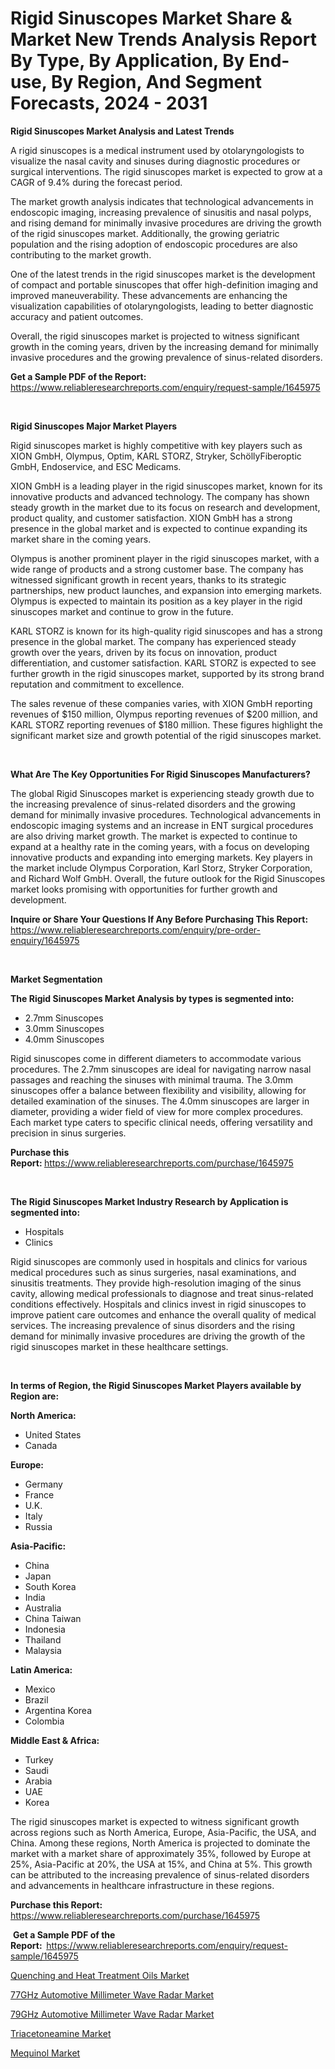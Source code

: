<p><h1>Rigid Sinuscopes Market Share & Market New Trends Analysis Report By Type, By Application, By End-use, By Region, And Segment Forecasts, 2024 - 2031</h1></p><p><strong>Rigid Sinuscopes Market Analysis and Latest Trends</strong></p>
<p><p>A rigid sinuscopes is a medical instrument used by otolaryngologists to visualize the nasal cavity and sinuses during diagnostic procedures or surgical interventions. The rigid sinuscopes market is expected to grow at a CAGR of 9.4% during the forecast period. </p><p>The market growth analysis indicates that technological advancements in endoscopic imaging, increasing prevalence of sinusitis and nasal polyps, and rising demand for minimally invasive procedures are driving the growth of the rigid sinuscopes market. Additionally, the growing geriatric population and the rising adoption of endoscopic procedures are also contributing to the market growth.</p><p>One of the latest trends in the rigid sinuscopes market is the development of compact and portable sinuscopes that offer high-definition imaging and improved maneuverability. These advancements are enhancing the visualization capabilities of otolaryngologists, leading to better diagnostic accuracy and patient outcomes.</p><p>Overall, the rigid sinuscopes market is projected to witness significant growth in the coming years, driven by the increasing demand for minimally invasive procedures and the growing prevalence of sinus-related disorders.</p></p>
<p><strong>Get a Sample PDF of the Report:&nbsp;</strong> <a href="https://www.reliableresearchreports.com/enquiry/request-sample/1645975">https://www.reliableresearchreports.com/enquiry/request-sample/1645975</a></p>
<p>&nbsp;</p>
<p><strong>Rigid Sinuscopes Major Market Players</strong></p>
<p><p>Rigid sinuscopes market is highly competitive with key players such as XION GmbH, Olympus, Optim, KARL STORZ, Stryker, SchöllyFiberoptic GmbH, Endoservice, and ESC Medicams.</p><p>XION GmbH is a leading player in the rigid sinuscopes market, known for its innovative products and advanced technology. The company has shown steady growth in the market due to its focus on research and development, product quality, and customer satisfaction. XION GmbH has a strong presence in the global market and is expected to continue expanding its market share in the coming years.</p><p>Olympus is another prominent player in the rigid sinuscopes market, with a wide range of products and a strong customer base. The company has witnessed significant growth in recent years, thanks to its strategic partnerships, new product launches, and expansion into emerging markets. Olympus is expected to maintain its position as a key player in the rigid sinuscopes market and continue to grow in the future.</p><p>KARL STORZ is known for its high-quality rigid sinuscopes and has a strong presence in the global market. The company has experienced steady growth over the years, driven by its focus on innovation, product differentiation, and customer satisfaction. KARL STORZ is expected to see further growth in the rigid sinuscopes market, supported by its strong brand reputation and commitment to excellence.</p><p>The sales revenue of these companies varies, with XION GmbH reporting revenues of $150 million, Olympus reporting revenues of $200 million, and KARL STORZ reporting revenues of $180 million. These figures highlight the significant market size and growth potential of the rigid sinuscopes market.</p></p>
<p>&nbsp;</p>
<p><strong>What Are The Key Opportunities For Rigid Sinuscopes Manufacturers?</strong></p>
<p><p>The global Rigid Sinuscopes market is experiencing steady growth due to the increasing prevalence of sinus-related disorders and the growing demand for minimally invasive procedures. Technological advancements in endoscopic imaging systems and an increase in ENT surgical procedures are also driving market growth. The market is expected to continue to expand at a healthy rate in the coming years, with a focus on developing innovative products and expanding into emerging markets. Key players in the market include Olympus Corporation, Karl Storz, Stryker Corporation, and Richard Wolf GmbH. Overall, the future outlook for the Rigid Sinuscopes market looks promising with opportunities for further growth and development.</p></p>
<p><strong>Inquire or Share Your Questions If Any Before Purchasing This Report:</strong> <a href="https://www.reliableresearchreports.com/enquiry/pre-order-enquiry/1645975">https://www.reliableresearchreports.com/enquiry/pre-order-enquiry/1645975</a></p>
<p>&nbsp;</p>
<p><strong>Market Segmentation</strong></p>
<p><strong>The Rigid Sinuscopes Market Analysis by types is segmented into:</strong></p>
<p><ul><li>2.7mm Sinuscopes</li><li>3.0mm Sinuscopes</li><li>4.0mm Sinuscopes</li></ul></p>
<p><p>Rigid sinuscopes come in different diameters to accommodate various procedures. The 2.7mm sinuscopes are ideal for navigating narrow nasal passages and reaching the sinuses with minimal trauma. The 3.0mm sinuscopes offer a balance between flexibility and visibility, allowing for detailed examination of the sinuses. The 4.0mm sinuscopes are larger in diameter, providing a wider field of view for more complex procedures. Each market type caters to specific clinical needs, offering versatility and precision in sinus surgeries.</p></p>
<p><strong>Purchase this Report:&nbsp;</strong><a href="https://www.reliableresearchreports.com/purchase/1645975">https://www.reliableresearchreports.com/purchase/1645975</a></p>
<p>&nbsp;</p>
<p><strong>The Rigid Sinuscopes Market Industry Research by Application is segmented into:</strong></p>
<p><ul><li>Hospitals</li><li>Clinics</li></ul></p>
<p><p>Rigid sinuscopes are commonly used in hospitals and clinics for various medical procedures such as sinus surgeries, nasal examinations, and sinusitis treatments. They provide high-resolution imaging of the sinus cavity, allowing medical professionals to diagnose and treat sinus-related conditions effectively. Hospitals and clinics invest in rigid sinuscopes to improve patient care outcomes and enhance the overall quality of medical services. The increasing prevalence of sinus disorders and the rising demand for minimally invasive procedures are driving the growth of the rigid sinuscopes market in these healthcare settings.</p></p>
<p>&nbsp;</p>
<p><strong>In terms of Region, the Rigid Sinuscopes Market Players available by Region are:</strong></p>
<p>
    <p> <strong> North America: </strong>
        <ul>
            <li>United States</li>
            <li>Canada</li>
        </ul>
        </p> 
    <p> <strong> Europe: </strong>
        <ul>
            <li>Germany</li>
            <li>France</li>
            <li>U.K.</li>
            <li>Italy</li>
            <li>Russia</li>
        </ul>
        </p> 
    <p> <strong> Asia-Pacific: </strong>
        <ul>
            <li>China</li>
            <li>Japan</li>
            <li>South Korea</li>
            <li>India</li>
            <li>Australia</li>
            <li>China Taiwan</li>
            <li>Indonesia</li>
            <li>Thailand</li>
            <li>Malaysia</li>
        </ul>
        </p> 
    <p> <strong> Latin America: </strong>
        <ul>
            <li>Mexico</li>
            <li>Brazil</li>
            <li>Argentina Korea</li>
            <li>Colombia</li>
        </ul>
        </p> 
    <p> <strong> Middle East & Africa: </strong>
        <ul>
            <li>Turkey</li>
            <li>Saudi</li>
            <li>Arabia</li>
            <li>UAE</li>
            <li>Korea</li>
        </ul>
    </p>
    </p>
<p><p>The rigid sinuscopes market is expected to witness significant growth across regions such as North America, Europe, Asia-Pacific, the USA, and China. Among these regions, North America is projected to dominate the market with a market share of approximately 35%, followed by Europe at 25%, Asia-Pacific at 20%, the USA at 15%, and China at 5%. This growth can be attributed to the increasing prevalence of sinus-related disorders and advancements in healthcare infrastructure in these regions.</p></p>
<p><strong>Purchase this Report: </strong><a href="https://www.reliableresearchreports.com/purchase/1645975">https://www.reliableresearchreports.com/purchase/1645975</a></p>
<p>&nbsp;<strong>Get a Sample PDF of the Report:&nbsp;&nbsp;</strong><a href="https://www.reliableresearchreports.com/enquiry/request-sample/1645975">https://www.reliableresearchreports.com/enquiry/request-sample/1645975</a></p>
<p><strong></strong></p>
<p><p><a href="https://lydian-appliance-61d.notion.site/Quenching-and-Heat-Treatment-Oils-Market-Research-Report-Unlocks-Analysis-on-the-Market-Financial-St-7899a4b2315f47999a25bd20eb7368d5">Quenching and Heat Treatment Oils Market</a></p><p><a href="https://summer-dogwood-3e9.notion.site/77GHz-Automotive-Millimeter-Wave-Radar-Market-Centers-on-Aspects-such-as-Market-Growth-Market-Share-458b5807f23b41678880c106b0205490">77GHz Automotive Millimeter Wave Radar Market</a></p><p><a href="https://forested-sushi-9b0.notion.site/79GHz-Automotive-Millimeter-Wave-Radar-Market-Dynamics-2024-2031-Also-about-Its-Market-Trends-Proj-d81aa942f173407697a1e742c66c5999">79GHz Automotive Millimeter Wave Radar Market</a></p><p><a href="https://view.publitas.com/reportprime-1/triacetoneamine-market-growth-market-trends-covid-19-impact-and-forecasts-for-period-from-2024-2031/">Triacetoneamine Market</a></p><p><a href="https://view.publitas.com/reportprime-1/mequinol-market-size-growth-outlook-from-2024-to-2031-projecting-at-markets-trends-analysis-by-application-regional-outlook-and-revenue/">Mequinol Market</a></p></p>